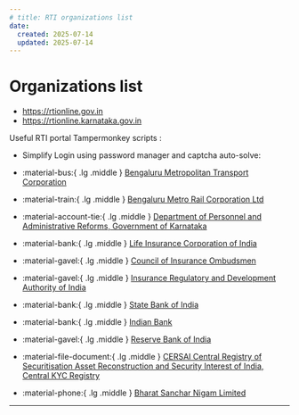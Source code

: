 ```yaml
---
# title: RTI organizations list
date:
  created: 2025-07-14
  updated: 2025-07-14
---
```


# Organizations list

- <https://rtionline.gov.in>
- <https://rtionline.karnataka.gov.in>

Useful RTI portal Tampermonkey scripts :

- Simplify Login using password manager and captcha auto-solve:

<div class="grid cards" markdown>

- :material-bus:{ .lg .middle } [Bengaluru Metropolitan Transport Corporation](posts/bmtc.md)

- :material-train:{ .lg .middle } [Bengaluru Metro Rail Corporation Ltd](posts/bmrcl.md)

- :material-account-tie:{ .lg .middle } [Department of Personnel and Administrative Reforms, Government of Karnataka](posts/dpar.md)

- :material-bank:{ .lg .middle } [Life Insurance Corporation of India](posts/lic.md)

- :material-gavel:{ .lg .middle } [Council of Insurance Ombudsmen](posts/cioins.md)

- :material-gavel:{ .lg .middle } [Insurance Regulatory and Development Authority of India](posts/irdai.md)

- :material-bank:{ .lg .middle } [State Bank of India](posts/sbi.md)

- :material-bank:{ .lg .middle } [Indian Bank](posts/ib.md)

- :material-gavel:{ .lg .middle } [Reserve Bank of India](posts/rbi.md)

- :material-file-document:{ .lg .middle } [CERSAI Central Registry of Securitisation Asset Reconstruction and Security Interest of India, Central KYC Registry](posts/cersai.md)

- :material-phone:{ .lg .middle } [Bharat Sanchar Nigam Limited](posts/bsnl.md)

</div>

---
